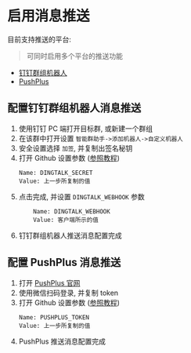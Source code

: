 # 启用消息推送
目前支持推送的平台:
> 可同时启用多个平台的推送功能
- [钉钉群组机器人](https://developers.dingtalk.com/document/app/custom-robot-access)
- [PushPlus](http://pushplus.plus/)



## 配置钉钉群组机器人消息推送
1. 使用钉钉 PC 端打开目标群, 或新建一个群组
2. 在该群中打开设置 `智能群助手->添加机器人->自定义机器人`
3. 安全设置选择 `加签`, 并复制出签名秘钥
4. 打开 Github 设置参数 ([参照教程](deploy.md#二、设置账号密码))
    ```text
    Name: DINGTALK_SECRET
    Value: 上一步所复制的值
    ```
5. 点击完成, 并设置 `DINGTALK_WEBHOOK` 参数
    ```text
        Name: DINGTALK_WEBHOOK
        Value: 客户端所示的值
    ```
6. 钉钉群组机器人推送消息配置完成


## 配置 PushPlus 消息推送
1. 打开 [PushPlus 官网](http://pushplus.plus/)
2. 使用微信扫码登录, 并复制 token
3. 打开 Github 设置参数 ([参照教程](deploy.md#二、设置账号密码))
    ```text
    Name: PUSHPLUS_TOKEN
    Value: 上一步所复制的值
    ```
4. PushPlus 推送消息配置完成